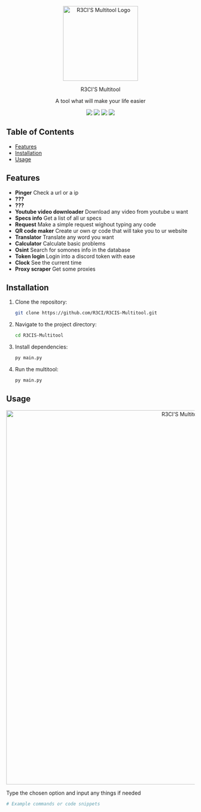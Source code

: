 <p align="center">
  <img src="https://i.imgur.com/Kg62cJj.png" alt="R3CI'S Multitool Logo" width="200">
</p>

<p align="center">
  R3CI'S Multitool
</p>
<p align="center">
  A tool what will make your life easier
</p>
<p align="center">
  <img src="https://img.shields.io/github/stars/R3CI/R3CI-S-MULTITOOL?color=darkred">
  <img src="https://img.shields.io/discord/1157405821450338334?color=darkred">
  <img src="https://img.shields.io/github/repo-size/R3CI/R3CI-S-MultiTool?color=darkred">
  <img src="https://img.shields.io/discord/1157405821450338334?color=darkred">
</p>

## Table of Contents

- [Features](#features)
- [Installation](#installation)
- [Usage](##usage)

## Features

- **Pinger** Check a url or a ip
- **???**
- **???**
- **Youtube video downloader** Download any video from youtube u want
- **Specs info** Get a list of all ur specs
- **Request** Make a simple request wighout typing any code
- **QR code maker** Create ur own qr code that will take you to ur website
- **Translator** Translate any word you want
- **Calculator** Calculate basic problems
- **Osint** Search for somones info in the database
- **Token login** Login into a discord token with ease
- **Clock** See the current time
- **Proxy scraper** Get some proxies

## Installation

1. Clone the repository:

    ```bash
    git clone https://github.com/R3CI/R3CIS-Multitool.git
    ```

2. Navigate to the project directory:

    ```bash
    cd R3CIS-Multitool
    ```

3. Install dependencies:

    ```bash
    py main.py
    ```

4. Run the multitool:

    ```bash
    py main.py
    ```

## Usage

<p align="center">
  <img src="https://i.imgur.com/yl5iCfE.png" alt="R3CI'S Multitool Screenshot" width="1000">
</p>

Type the chosen option and input any things if needed 

```bash
# Example commands or code snippets
